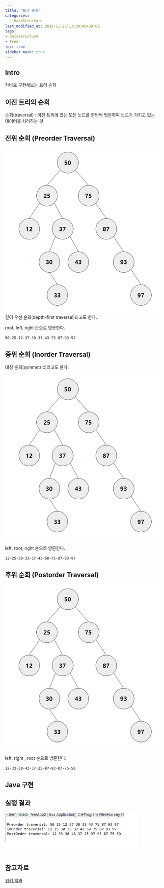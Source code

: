 ```yaml
---
title: "트리 순회"
categories: 
  - DataStructure
last_modified_at: 2018-11-27T13:00:00+09:00
tags:
- DataStructure
- Tree
toc: true
sidebar_main: true
---
```


## Intro

자바로 구현해보는 트리 순회



## 이진 트리의 순회

순회(traversal) : 이진 트리에 있는 모든 노드를 한번씩 방문하여 노드가 가지고 있는 데이터를 처리하는 것

## 전위 순회 (Preorder Traversal)

![2](https://github.com/lesslate/lesslate.github.io/blob/master/assets/img/DataStructure/Tree/2.png?raw=true)
깊이 우선 순회(depth-first traversal)라고도 한다.


root, left, right 순으로 방문한다.

`50-25-12-37-30-33-43-75-87-93-97`

## 중위 순회 (Inorder Traversal)

대칭 순회(symmetric)라고도 한다.

![3](https://github.com/lesslate/lesslate.github.io/blob/master/assets/img/DataStructure/Tree/2.png?raw=true)

left, root, right 순으로 방문한다.

``12-25-30-33-37-43-50-75-87-93-97``

## 후위 순회 (Postorder Traversal)

![4](https://github.com/lesslate/lesslate.github.io/blob/master/assets/img/DataStructure/Tree/2.png?raw=true)

left, right , root 순으로 방문한다. 

``12-33-30-43-37-25-97-93-87-75-50``


## Java 구현

<script src="https://gist.github.com/lesslate/1981394a8bd971403c84f248cf6622cc.js"></script>


## 실행 결과

![5](https://github.com/lesslate/lesslate.github.io/blob/master/assets/img/DataStructure/Tree/3.png?raw=true)

## 참고자료

[위키 백과](https://ko.wikipedia.org/wiki/%ED%8A%B8%EB%A6%AC_%EC%88%9C%ED%9A%8C)